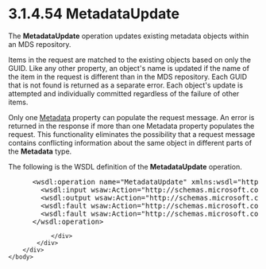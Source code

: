 <html dir="LTR" xmlns:mshelp="http://msdn.microsoft.com/mshelp" xmlns:ddue="http://ddue.schemas.microsoft.com/authoring/2003/5" xmlns:xlink="http://www.w3.org/1999/xlink" xmlns:tool="http://www.microsoft.com/tooltip">
    <head>
        <meta http-equiv="Content-Type" content="text/html; CHARSET=utf-8"></meta>
        <meta name="save" content="history"></meta>
        <title>3.1.4.54 MetadataUpdate</title>
        <xml>
            <mshelp:toctitle title="3.1.4.54 MetadataUpdate"></mshelp:toctitle>
            <mshelp:rltitle title="[MS-SSMDSWS-15]: MetadataUpdate"></mshelp:rltitle>
            <mshelp:keyword index="A" term="06925156-60ec-4ddf-aa14-7484b641d9d9"></mshelp:keyword>
            <mshelp:attr name="DCSext.ContentType" value="open specification"></mshelp:attr>
            <mshelp:attr name="AssetID" value="06925156-60ec-4ddf-aa14-7484b641d9d9"></mshelp:attr>
            <mshelp:attr name="TopicType" value="kbRef"></mshelp:attr>
            <mshelp:attr name="DCSext.Title" value="[MS-SSMDSWS-15]: MetadataUpdate" />
        </xml>
    </head>
    <body>
        <div id="header">
            <h1 class="heading">3.1.4.54 MetadataUpdate</h1>
        </div>
        <div id="mainSection">
            <div id="mainBody">
                <div id="allHistory" class="saveHistory"></div>
                <div id="sectionSection0" class="section" name="collapseableSection">
                    

<p>The <b>MetadataUpdate</b> operation updates existing
metadata objects within an MDS repository.</p>

<p>Items in the request are matched to the existing objects
based on only the GUID. Like any other property, an object's name is updated if
the name of the item in the request is different than in the MDS repository.
Each GUID that is not found is returned as a separate error. Each object's
update is attempted and individually committed regardless of the failure of
other items.</p>

<p>Only one <a href="5c7b8c5e-8af0-4fba-9844-a138a9047217.html">Metadata</a>
property can populate the request message. An error is returned in the response
if more than one Metadata property populates the request. This functionality
eliminates the possibility that a request message contains conflicting
information about the same object in different parts of the <b>Metadata</b>
type.</p>

<p>The following is the WSDL definition of the <b>MetadataUpdate</b>
operation.</p>

<dl>
<dd>
<div><pre> &lt;wsdl:operation name=&quot;MetadataUpdate&quot; xmlns:wsdl=&quot;http://schemas.xmlsoap.org/wsdl/&quot;&gt;
   &lt;wsdl:input wsaw:Action=&quot;http://schemas.microsoft.com/sqlserver/masterdataservices/2009/09/IService/MetadataUpdate&quot; name=&quot;MetadataUpdateRequest&quot; message=&quot;tns:MetadataUpdateRequest&quot; xmlns:wsaw=&quot;http://www.w3.org/2006/05/addressing/wsdl&quot; /&gt;
   &lt;wsdl:output wsaw:Action=&quot;http://schemas.microsoft.com/sqlserver/masterdataservices/2009/09/IService/MetadataUpdateResponse&quot; name=&quot;MetadataUpdateResponse&quot; message=&quot;tns:MetadataUpdateResponse&quot; xmlns:wsaw=&quot;http://www.w3.org/2006/05/addressing/wsdl&quot; /&gt;
   &lt;wsdl:fault wsaw:Action=&quot;http://schemas.microsoft.com/sqlserver/masterdataservices/2009/09/IService/MetadataUpdateEditionExpiredMessageFault&quot; name=&quot;EditionExpiredMessageFault&quot; message=&quot;tns:IService_MetadataUpdate_EditionExpiredMessageFault_FaultMessage&quot; xmlns:wsaw=&quot;http://www.w3.org/2006/05/addressing/wsdl&quot; /&gt;
   &lt;wsdl:fault wsaw:Action=&quot;http://schemas.microsoft.com/sqlserver/masterdataservices/2009/09/IService/MetadataUpdateSkuNotSupportedMessageFault&quot; name=&quot;SkuNotSupportedMessageFault&quot; message=&quot;tns:IService_MetadataUpdate_SkuNotSupportedMessageFault_FaultMessage&quot; xmlns:wsaw=&quot;http://www.w3.org/2006/05/addressing/wsdl&quot; /&gt;
 &lt;/wsdl:operation&gt;
</pre></div>
</dd></dl>


                </div>
            </div>
        </div>
    </body>
</html>